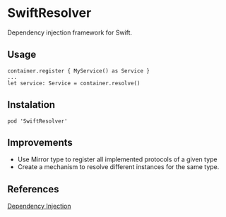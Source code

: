 # SwiftResolver
Dependency injection framework for Swift.

## Usage
```
container.register { MyService() as Service }
...
let service: Service = container.resolve()
```

## Instalation
`pod 'SwiftResolver'`

## Improvements
- Use Mirror type to register all implemented protocols of a given type
- Create a mechanism to resolve different instances for the same type.

## References
[Dependency Injection](https://en.wikipedia.org/wiki/Dependency_injection)
